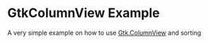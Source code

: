 # GtkColumnView Example

A very simple example on how to use [Gtk.ColumnView](https://docs.gtk.org/gtk4/class.ColumnView.html) and sorting
